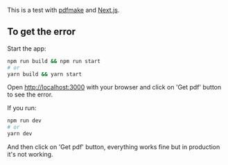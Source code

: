 This is a test with [pdfmake](https://github.com/bpampuch/pdfmake) and [Next.js](https://nextjs.org/).

## To get the error

Start the app:

```bash
npm run build && npm run start
# or
yarn build && yarn start
```

Open [http://localhost:3000](http://localhost:3000) with your browser and click on 'Get pdf' button to see the error.


If you run:

```bash
npm run dev
# or
yarn dev
```

And then click on 'Get pdf' button, everything works fine but in production it's not working.
